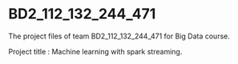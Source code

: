 # BD2_112_132_244_471
The project files of team BD2_112_132_244_471 for Big Data course.

Project title : Machine learning with spark streaming.
